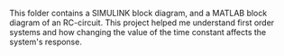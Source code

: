 This folder contains a SIMULINK block diagram, and a MATLAB block diagram of an RC-circuit.
This project helped me understand first order systems and how changing the value of the time constant
affects the system's response.
